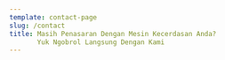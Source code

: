 ```yaml
---
template: contact-page
slug: /contact
title: Masih Penasaran Dengan Mesin Kecerdasan Anda?                                                 
       Yuk Ngobrol Langsung Dengan Kami
---
```



